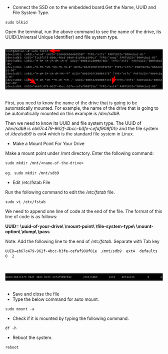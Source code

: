 



* Connect the SSD on to the embedded board.Get the Name, UUID and File System Type.

```
sudo blkid
```


Open the terminal, run the above command to see the name of the drive, its UUID(Universal Unique Identifier) and file system type.


<br>
<img src="https://github.com/Godson-Thomas/Automount-FS/blob/master/_1.png" width="700"><br><br>



First, you need to know the name of the drive that is going to be automatically mounted. For example, the name of the drive that is going to be automatically mounted on this example is _/dev/sdb9_.

Then we need to know its UUID and file system type. The UUID of _/dev/sdb9_ is _eb67c479-962f-4bcc-b3fe-cefaf908f01e_ and the file system of _/dev/sdb9_ is ext4 which is the standard file system in Linux.

* Make a Mount Point For Your Drive

 Make a mount point under /mnt directory. Enter the following command:
 ```
 sudo mkdir /mnt/<name-of-the-drive>

 eg. sudo mkdir /mnt/sdb9
 ```


 * Edit /etc/fstab File

 Run the following command to edit the _/etc/fstab_ file.
 ```
 sudo vi /etc/fstab
 ```

 We need to append one line of code at the end of the file. The format of this line of code is as follows:

**UUID= \uuid-of-your-drive\  \mount-point\  \file-system-type\  \mount-option\  \dump\  \pass**


Note: Add the following line to the end of _/etc/fstab_. Separate with Tab key

```
UUID=eb67c479-962f-4bcc-b3fe-cefaf908f01e  /mnt/sdb9  ext4  defaults  0  2
```

<br><br>
<img src="https://github.com/Godson-Thomas/Automount-FS/blob/master/_2.png" width="700"><br><br>

* Save and close the file
* Type the below command for auto mount.
```
sudo mount -a
```
* Check if it is mounted by typing the following command.

```
df -h
```
* Reboot the system.

```
reboot
```


